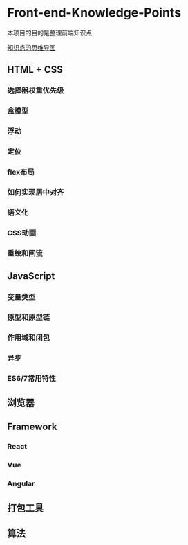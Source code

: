 # Front-end-Knowledge-Points
本项目的目的是整理前端知识点

[知识点的思维导图](http://naotu.baidu.com/file/dbef5fd56e74b51ead825bcd83f38a56?token=2f6920a3f522cca8)

## HTML + CSS

### 选择器权重优先级

### 盒模型

### 浮动

### 定位

### flex布局

### 如何实现居中对齐

### 语义化

### CSS动画

### 重绘和回流

## JavaScript

### 变量类型

### 原型和原型链

### 作用域和闭包

### 异步

### ES6/7常用特性

## 浏览器

## Framework

### React

### Vue

### Angular

## 打包工具

## 算法

